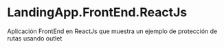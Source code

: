 # LandingApp.FrontEnd.ReactJs
Aplicación FrontEnd en ReactJs que muestra un ejemplo de protección de rutas usando outlet

